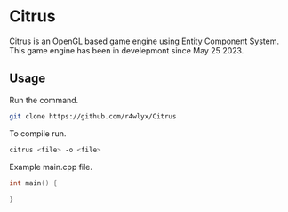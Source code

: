 # Citrus
Citrus is an OpenGL based game engine using Entity Component System. This game engine has been in develepmont since May 25 2023.

## Usage
Run the command.<br>
```bash
git clone https://github.com/r4wlyx/Citrus
```

To compile run.<br>
```bash
citrus <file> -o <file>
```

Example main.cpp file.
```c++
int main() {
    
}
```